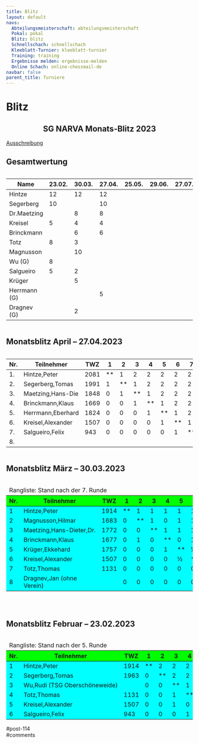 ```yaml
---
title: Blitz 
layout: default
navs:
  Abteilungsmeisterschaft: abteilungsmeisterschaft
  Pokal: pokal
  Blitz: blitz
  Schnellschach: schnellschach
  Kleeblatt-Turnier: kleeblatt-turnier
  Training: training
  Ergebnisse melden: ergebnisse-melden
  Online Schach: online-chessmail-de
navbar: false
parent_title: Turniere
---
```

<div class="post-114 page type-page status-publish hentry" id="post-114">
<h1 class="entry-title">Blitz</h1>
<div class="entry-content">
<div class="aligncenter">
<h2 class="heading2" style="text-align: center;">SG NARVA Monats-Blitz 2023</h2>
<p><a href="https://www.narva-schach.de/wordpress/wp-content/uploads/2022/12/Blitzschach-2023.pdf">Ausschreibung</a></p>
<h2>Gesamtwertung</h2>
<div style="overflow: auto;">
<table class="clean footable">
<thead>
<tr>
<th style="padding-right: 10px; width: 15%;">Name</th>
<th style="padding-right: 10px; width: 5%;">23.02.</th>
<th style="padding-right: 10px; width: 5%;">30.03.</th>
<th style="padding-right: 10px; width: 5%;">27.04.</th>
<th style="padding-right: 10px; width: 5%;">25.05.</th>
<th style="padding-right: 10px; width: 5%;">29.06.</th>
<th style="padding-right: 10px; width: 5%;">27.07.</th>
<th style="padding-right: 10px; width: 5%;">31.08.</th>
<th style="padding-right: 10px; width: 5%;">28.09.</th>
<th style="padding-right: 10px; width: 5%;">26.10.</th>
<th style="padding-right: 10px; width: 5%;">30.11.</th>
<th data-type="numeric" style="padding-right: 10px; width: 8.68621%;"><strong>Gesamt</strong></th>
</tr>
</thead>
<tbody>
<tr>
<td style="width: 16.3952%;">Hintze</td>
<td style="width: 7.81759%;">12</td>
<td style="width: 7.49186%;">12</td>
<td style="width: 7.49186%;">12</td>
<td style="width: 7.49186%;"></td>
<td style="width: 7.49186%;"></td>
<td style="width: 7.49186%;"></td>
<td style="width: 7.49186%;"></td>
<td style="width: 7.49186%;"></td>
<td style="width: 7.49186%;"></td>
<td style="width: 7.49186%;"></td>
<td style="width: 8.68621%;">36</td>
</tr>
<tr>
<td style="width: 16.3952%;">Segerberg</td>
<td style="width: 7.81759%;">10</td>
<td style="width: 7.49186%;"></td>
<td style="width: 7.49186%;">10</td>
<td style="width: 7.49186%;"></td>
<td style="width: 7.49186%;"></td>
<td style="width: 7.49186%;"></td>
<td style="width: 7.49186%;"></td>
<td style="width: 7.49186%;"></td>
<td style="width: 7.49186%;"></td>
<td style="width: 7.49186%;"></td>
<td style="width: 8.68621%;">20</td>
</tr>
<tr>
<td style="width: 16.3952%;">Dr.Maetzing</td>
<td style="width: 7.81759%;"></td>
<td style="width: 7.49186%;">8</td>
<td style="width: 7.49186%;">8</td>
<td style="width: 7.49186%;"></td>
<td style="width: 7.49186%;"></td>
<td style="width: 7.49186%;"></td>
<td style="width: 7.49186%;"></td>
<td style="width: 7.49186%;"></td>
<td style="width: 7.49186%;"></td>
<td style="width: 7.49186%;"></td>
<td style="width: 8.68621%;">16</td>
</tr>
<tr>
<td style="width: 16.3952%;">Kreisel</td>
<td style="width: 7.81759%;">5</td>
<td style="width: 7.49186%;">4</td>
<td style="width: 7.49186%;">4</td>
<td style="width: 7.49186%;"></td>
<td style="width: 7.49186%;"></td>
<td style="width: 7.49186%;"></td>
<td style="width: 7.49186%;"></td>
<td style="width: 7.49186%;"></td>
<td style="width: 7.49186%;"></td>
<td style="width: 7.49186%;"></td>
<td style="width: 8.68621%;">13</td>
</tr>
<tr>
<td style="width: 16.3952%;">Brinckmann</td>
<td style="width: 7.81759%;"></td>
<td style="width: 7.49186%;">6</td>
<td style="width: 7.49186%;">6</td>
<td style="width: 7.49186%;"></td>
<td style="width: 7.49186%;"></td>
<td style="width: 7.49186%;"></td>
<td style="width: 7.49186%;"></td>
<td style="width: 7.49186%;"></td>
<td style="width: 7.49186%;"></td>
<td style="width: 7.49186%;"></td>
<td style="width: 8.68621%;">12</td>
</tr>
<tr>
<td style="width: 16.3952%;">Totz</td>
<td style="width: 7.81759%;">8</td>
<td style="width: 7.49186%;">3</td>
<td style="width: 7.49186%;"></td>
<td style="width: 7.49186%;"></td>
<td style="width: 7.49186%;"></td>
<td style="width: 7.49186%;"></td>
<td style="width: 7.49186%;"></td>
<td style="width: 7.49186%;"></td>
<td style="width: 7.49186%;"></td>
<td style="width: 7.49186%;"></td>
<td style="width: 8.68621%;">11</td>
</tr>
<tr>
<td style="width: 16.3952%;">Magnusson</td>
<td style="width: 7.81759%;"></td>
<td style="width: 7.49186%;">10</td>
<td style="width: 7.49186%;"></td>
<td style="width: 7.49186%;"></td>
<td style="width: 7.49186%;"></td>
<td style="width: 7.49186%;"></td>
<td style="width: 7.49186%;"></td>
<td style="width: 7.49186%;"></td>
<td style="width: 7.49186%;"></td>
<td style="width: 7.49186%;"></td>
<td style="width: 8.68621%;">10</td>
</tr>
<tr>
<td style="width: 16.3952%;">Wu (G)</td>
<td style="width: 7.81759%;">8</td>
<td style="width: 7.49186%;"></td>
<td style="width: 7.49186%;"></td>
<td style="width: 7.49186%;"></td>
<td style="width: 7.49186%;"></td>
<td style="width: 7.49186%;"></td>
<td style="width: 7.49186%;"></td>
<td style="width: 7.49186%;"></td>
<td style="width: 7.49186%;"></td>
<td style="width: 7.49186%;"></td>
<td style="width: 8.68621%;">8</td>
</tr>
<tr>
<td style="width: 16.3952%;">Salgueiro</td>
<td style="width: 7.81759%;">5</td>
<td style="width: 7.49186%;">2</td>
<td style="width: 7.49186%;"></td>
<td style="width: 7.49186%;"></td>
<td style="width: 7.49186%;"></td>
<td style="width: 7.49186%;"></td>
<td style="width: 7.49186%;"></td>
<td style="width: 7.49186%;"></td>
<td style="width: 7.49186%;"></td>
<td style="width: 7.49186%;"></td>
<td style="width: 8.68621%;">8</td>
</tr>
<tr>
<td style="width: 16.3952%;">Krüger</td>
<td style="width: 7.81759%;"></td>
<td style="width: 7.49186%;">5</td>
<td style="width: 7.49186%;"></td>
<td style="width: 7.49186%;"></td>
<td style="width: 7.49186%;"></td>
<td style="width: 7.49186%;"></td>
<td style="width: 7.49186%;"></td>
<td style="width: 7.49186%;"></td>
<td style="width: 7.49186%;"></td>
<td style="width: 7.49186%;"></td>
<td style="width: 8.68621%;">5</td>
</tr>
<tr>
<td style="width: 16.3952%;">Herrmann (G)</td>
<td style="width: 7.81759%;"></td>
<td style="width: 7.49186%;"></td>
<td style="width: 7.49186%;">5</td>
<td style="width: 7.49186%;"></td>
<td style="width: 7.49186%;"></td>
<td style="width: 7.49186%;"></td>
<td style="width: 7.49186%;"></td>
<td style="width: 7.49186%;"></td>
<td style="width: 7.49186%;"></td>
<td style="width: 7.49186%;"></td>
<td style="width: 8.68621%;">5</td>
</tr>
<tr>
<td style="width: 16.3952%;">Dragnev (G)</td>
<td style="width: 7.81759%;"></td>
<td style="width: 7.49186%;">2</td>
<td style="width: 7.49186%;"></td>
<td style="width: 7.49186%;"></td>
<td style="width: 7.49186%;"></td>
<td style="width: 7.49186%;"></td>
<td style="width: 7.49186%;"></td>
<td style="width: 7.49186%;"></td>
<td style="width: 7.49186%;"></td>
<td style="width: 7.49186%;"></td>
<td style="width: 8.68621%;">2</td>
</tr>
</tbody>
</table>
</div>
<h2>Monatsblitz April – 27.04.2023</h2>
<div style="overflow: auto;">
<table class="clean swiss">
<thead>
<tr>
<th>Nr.</th>
<th>Teilnehmer</th>
<th>TWZ</th>
<th>1</th>
<th>2</th>
<th>3</th>
<th>4</th>
<th>5</th>
<th>6</th>
<th>7</th>
<th>8</th>
<th>Punkte</th>
<th>SoBerg</th>
</tr>
</thead>
<tbody>
<tr>
<td>1.</td>
<td>Hintze,Peter</td>
<td>2081</td>
<td>**</td>
<td>1</td>
<td>2</td>
<td>2</td>
<td>2</td>
<td>2</td>
<td>2</td>
<td></td>
<td>11.0</td>
<td>52.00</td>
</tr>
<tr>
<td>2.</td>
<td>Segerberg,Tomas</td>
<td>1991</td>
<td>1</td>
<td>**</td>
<td>1</td>
<td>2</td>
<td>2</td>
<td>2</td>
<td>2</td>
<td></td>
<td>10.0</td>
<td>45.00</td>
</tr>
<tr>
<td>3.</td>
<td>Maetzing,Hans-Die</td>
<td>1848</td>
<td>0</td>
<td>1</td>
<td>**</td>
<td>1</td>
<td>2</td>
<td>2</td>
<td>2</td>
<td></td>
<td>8.0</td>
<td>30.00</td>
</tr>
<tr>
<td>4.</td>
<td>Brinckmann,Klaus</td>
<td>1669</td>
<td>0</td>
<td>0</td>
<td>1</td>
<td>**</td>
<td>1</td>
<td>2</td>
<td>2</td>
<td></td>
<td>6.0</td>
<td>18.00</td>
</tr>
<tr>
<td>5.</td>
<td>Herrmann,Eberhard</td>
<td>1824</td>
<td>0</td>
<td>0</td>
<td>0</td>
<td>1</td>
<td>**</td>
<td>1</td>
<td>2</td>
<td></td>
<td>4.0</td>
<td>10.00</td>
</tr>
<tr>
<td>6.</td>
<td>Kreisel,Alexander</td>
<td>1507</td>
<td>0</td>
<td>0</td>
<td>0</td>
<td>0</td>
<td>1</td>
<td>**</td>
<td>1</td>
<td></td>
<td>2.0</td>
<td>5.00</td>
</tr>
<tr>
<td>7.</td>
<td>Salgueiro,Felix</td>
<td>943</td>
<td>0</td>
<td>0</td>
<td>0</td>
<td>0</td>
<td>0</td>
<td>1</td>
<td>**</td>
<td></td>
<td>1.0</td>
<td>2.00</td>
</tr>
<tr>
<td>8.</td>
<td></td>
<td></td>
<td></td>
<td></td>
<td></td>
<td></td>
<td></td>
<td></td>
<td></td>
<td>**</td>
<td></td>
<td></td>
</tr>
</tbody>
</table>
</div>
<h2>Monatsblitz März – 30.03.2023</h2>
<div style="overflow: auto;">
<table class="clean swiss">
<thead>
<tr>
<td colspan="13">Rangliste: Stand nach der 7. Runde</td>
</tr>
<tr bgcolor="#00FF00">
<th>Nr.</th>
<th>Teilnehmer</th>
<th>TWZ</th>
<th>1</th>
<th>2</th>
<th>3</th>
<th>4</th>
<th>5</th>
<th>6</th>
<th>7</th>
<th>8</th>
<th>Punkte</th>
<th>SoBerg</th>
</tr>
</thead>
<tbody>
<tr bgcolor="#00FFFF">
<td>1</td>
<td>Hintze,Peter</td>
<td>1914</td>
<td>**</td>
<td>1</td>
<td>1</td>
<td>1</td>
<td>1</td>
<td>1</td>
<td>1</td>
<td>1</td>
<td>7.0</td>
<td>21.00</td>
</tr>
<tr bgcolor="#00FFFF">
<td>2</td>
<td>Magnusson,Hilmar</td>
<td>1683</td>
<td>0</td>
<td>**</td>
<td>1</td>
<td>0</td>
<td>1</td>
<td>1</td>
<td>1</td>
<td>1</td>
<td>5.0</td>
<td>12.00</td>
</tr>
<tr bgcolor="#00FFFF">
<td>3</td>
<td nowrap="nowrap">Maetzing,Hans-Dieter,Dr.</td>
<td>1772</td>
<td>0</td>
<td>0</td>
<td>**</td>
<td>1</td>
<td>1</td>
<td>1</td>
<td>1</td>
<td>1</td>
<td>5.0</td>
<td>11.00</td>
</tr>
<tr bgcolor="#00FFFF">
<td>4</td>
<td>Brinckmann,Klaus</td>
<td>1677</td>
<td>0</td>
<td>1</td>
<td>0</td>
<td>**</td>
<td>0</td>
<td>1</td>
<td>1</td>
<td>1</td>
<td>4.0</td>
<td>8.50</td>
</tr>
<tr bgcolor="#00FFFF">
<td>5</td>
<td>Krüger,Ekkehard</td>
<td>1757</td>
<td>0</td>
<td>0</td>
<td>0</td>
<td>1</td>
<td>**</td>
<td>½</td>
<td>1</td>
<td>1</td>
<td>3.5</td>
<td>6.25</td>
</tr>
<tr bgcolor="#00FFFF">
<td>6</td>
<td>Kreisel,Alexander</td>
<td>1507</td>
<td>0</td>
<td>0</td>
<td>0</td>
<td>0</td>
<td>½</td>
<td>**</td>
<td>1</td>
<td>1</td>
<td>2.5</td>
<td>2.75</td>
</tr>
<tr bgcolor="#00FFFF">
<td>7</td>
<td>Totz,Thomas</td>
<td>1131</td>
<td>0</td>
<td>0</td>
<td>0</td>
<td>0</td>
<td>0</td>
<td>0</td>
<td>**</td>
<td>1</td>
<td>1.0</td>
<td>0.00</td>
</tr>
<tr bgcolor="#00FFFF">
<td>8</td>
<td>Dragnev,Jan (ohne Verein)</td>
<td></td>
<td>0</td>
<td>0</td>
<td>0</td>
<td>0</td>
<td>0</td>
<td>0</td>
<td>0</td>
<td>**</td>
<td>0.0</td>
<td>0.00</td>
</tr>
</tbody>
</table>
</div>
<p> </p>
<h2>Monatsblitz Februar – 23.02.2023</h2>
<div style="overflow: auto;">
<table class="clean swiss">
<thead>
<tr>
<td colspan="11">Rangliste: Stand nach der 5. Runde</td>
</tr>
<tr bgcolor="#00FF00">
<th>Nr.</th>
<th>Teilnehmer</th>
<th>TWZ</th>
<th>1</th>
<th>2</th>
<th>3</th>
<th>4</th>
<th>5</th>
<th>6</th>
<th>Punkte</th>
<th>SoBerg</th>
</tr>
</thead>
<tbody>
<tr bgcolor="#00FFFF">
<td>1</td>
<td>Hintze,Peter</td>
<td>1914</td>
<td>**</td>
<td>2</td>
<td>2</td>
<td>2</td>
<td>2</td>
<td>2</td>
<td>10.0</td>
<td>40.00</td>
</tr>
<tr bgcolor="#00FFFF">
<td>2</td>
<td>Segerberg,Tomas</td>
<td>1963</td>
<td>0</td>
<td>**</td>
<td>2</td>
<td>2</td>
<td>2</td>
<td>2</td>
<td>8.0</td>
<td>24.00</td>
</tr>
<tr bgcolor="#00FFFF">
<td>3</td>
<td nowrap="nowrap">Wu,Rudi (TSG Oberschöneweide)</td>
<td></td>
<td>0</td>
<td>0</td>
<td>**</td>
<td>1</td>
<td>1</td>
<td>2</td>
<td>4.0</td>
<td>10.00</td>
</tr>
<tr bgcolor="#00FFFF">
<td>4</td>
<td>Totz,Thomas</td>
<td>1131</td>
<td>0</td>
<td>0</td>
<td>1</td>
<td>**</td>
<td>2</td>
<td>1</td>
<td>4.0</td>
<td>10.00</td>
</tr>
<tr bgcolor="#00FFFF">
<td>5</td>
<td>Kreisel,Alexander</td>
<td>1507</td>
<td>0</td>
<td>0</td>
<td>1</td>
<td>0</td>
<td>**</td>
<td>1</td>
<td>2.0</td>
<td>6.00</td>
</tr>
<tr bgcolor="#00FFFF">
<td>6</td>
<td>Salgueiro,Felix</td>
<td>943</td>
<td>0</td>
<td>0</td>
<td>0</td>
<td>1</td>
<td>1</td>
<td>**</td>
<td>2.0</td>
<td>6.00</td>
</tr>
</tbody>
</table>
</div>
</div>
</div><!-- .entry-content -->
</div> #post-114 
<div id="comments">
</div> #comments 
